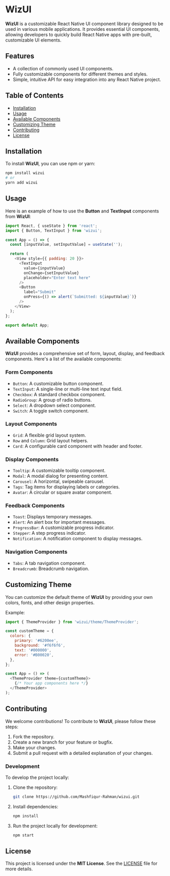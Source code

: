 
# WizUI

**WizUI** is a customizable React Native UI component library designed to be used in various mobile applications. It provides essential UI components, allowing developers to quickly build React Native apps with pre-built, customizable UI elements.

## Features
- A collection of commonly used UI components.
- Fully customizable components for different themes and styles.
- Simple, intuitive API for easy integration into any React Native project.

## Table of Contents
- [Installation](#installation)
- [Usage](#usage)
- [Available Components](#available-components)
- [Customizing Theme](#customizing-theme)
- [Contributing](#contributing)
- [License](#license)

## Installation

To install **WizUI**, you can use npm or yarn:

```bash
npm install wizui
# or
yarn add wizui
```

## Usage

Here is an example of how to use the **Button** and **TextInput** components from **WizUI**:

```javascript
import React, { useState } from 'react';
import { Button, TextInput } from 'wizui';

const App = () => {
  const [inputValue, setInputValue] = useState('');

  return (
    <View style={{ padding: 20 }}>
      <TextInput
        value={inputValue}
        onChange={setInputValue}
        placeholder="Enter text here"
      />
      <Button
        label="Submit"
        onPress={() => alert(`Submitted: ${inputValue}`)}
      />
    </View>
  );
};

export default App;
```

## Available Components

**WizUI** provides a comprehensive set of form, layout, display, and feedback components. Here's a list of the available components:

### Form Components
- `Button`: A customizable button component.
- `TextInput`: A single-line or multi-line text input field.
- `Checkbox`: A standard checkbox component.
- `RadioGroup`: A group of radio buttons.
- `Select`: A dropdown select component.
- `Switch`: A toggle switch component.

### Layout Components
- `Grid`: A flexible grid layout system.
- `Row` and `Column`: Grid layout helpers.
- `Card`: A configurable card component with header and footer.
  
### Display Components
- `Tooltip`: A customizable tooltip component.
- `Modal`: A modal dialog for presenting content.
- `Carousel`: A horizontal, swipeable carousel.
- `Tags`: Tag items for displaying labels or categories.
- `Avatar`: A circular or square avatar component.
  
### Feedback Components
- `Toast`: Displays temporary messages.
- `Alert`: An alert box for important messages.
- `ProgressBar`: A customizable progress indicator.
- `Stepper`: A step progress indicator.
- `Notification`: A notification component to display messages.
  
### Navigation Components
- `Tabs`: A tab navigation component.
- `Breadcrumb`: Breadcrumb navigation.

## Customizing Theme

You can customize the default theme of **WizUI** by providing your own colors, fonts, and other design properties. 

Example:

```javascript
import { ThemeProvider } from 'wizui/theme/ThemeProvider';

const customTheme = {
  colors: {
    primary: '#6200ee',
    background: '#f6f6f6',
    text: '#000000',
    error: '#B00020',
  },
};

const App = () => (
  <ThemeProvider theme={customTheme}>
    {/* Your app components here */}
  </ThemeProvider>
);
```

## Contributing

We welcome contributions! To contribute to **WizUI**, please follow these steps:

1. Fork the repository.
2. Create a new branch for your feature or bugfix.
3. Make your changes.
4. Submit a pull request with a detailed explanation of your changes.

### Development

To develop the project locally:

1. Clone the repository:

   ```bash
   git clone https://github.com/Mashfiqur-Rahman/wizui.git
   ```

2. Install dependencies:

   ```bash
   npm install
   ```

3. Run the project locally for development:

   ```bash
   npm start
   ```

## License

This project is licensed under the **MIT License**. See the [LICENSE](./LICENSE) file for more details.
